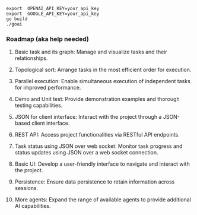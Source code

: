 ```shell
export  OPENAI_API_KEY=your_api_key
export  GOOGLE_API_KEY=your_api_key
go build
./goai
```

### Roadmap (aka help needed)

1) Basic task and its graph: Manage and visualize tasks and their relationships.

2) Topological sort: Arrange tasks in the most efficient order for execution.

3) Parallel execution: Enable simultaneous execution of independent tasks for improved performance.

4) Demo and Unit test: Provide demonstration examples and thorough testing capabilities.

5) JSON for client interface: Interact with the project through a JSON-based client interface.

6) REST API: Access project functionalities via RESTful API endpoints.

7) Task status using JSON over web socket: Monitor task progress and status updates using JSON over a web socket
connection.

8) Basic UI: Develop a user-friendly interface to navigate and interact with the project.

9) Persistence: Ensure data persistence to retain information across sessions.

10) More agents: Expand the range of available agents to provide additional AI capabilities.
